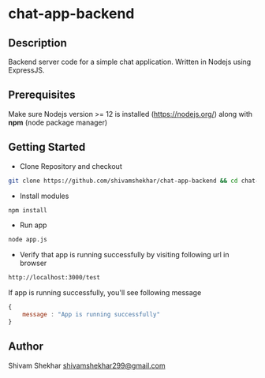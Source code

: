 # chat-app-backend

## Description

Backend server code for a simple chat application. Written in Nodejs using ExpressJS.

## Prerequisites 

Make sure Nodejs version >= 12 is installed (https://nodejs.org/) along with **npm** (node package manager)

## Getting Started

* Clone Repository and checkout
```bash
git clone https://github.com/shivamshekhar/chat-app-backend && cd chat-app-backend
```

* Install modules
```bash
npm install
```

* Run app
```bash
node app.js
```

* Verify that app is running successfully by visiting following url in browser
```bash
http://localhost:3000/test
```

If app is running successfully, you'll see following message
```javascript
{
    message : "App is running successfully"
}
```

## Author

Shivam Shekhar
shivamshekhar299@gmail.com